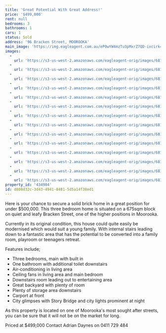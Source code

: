 ```yaml
---
title: 'Great Potential With Great Address!'
price: '$499,000'
rent: null
bedrooms: 3
bathrooms: 1
cars: 1
status: Sold
address: '96 Bracken Street, MOOROOKA'
main_image: 'https://img.eagleagent.com.au/eP0wYW4mzTu3pMxrZ7QD-ixcirk=/1280x854/smart/https://s3-us-west-2.amazonaws.com/eagleagent-orig/images/6818826/104974534-image-M.jpg'
images:
  -
    url: 'https://s3-us-west-2.amazonaws.com/eagleagent-orig/images/6818839/104974534-image-N.jpg'
  -
    url: 'https://s3-us-west-2.amazonaws.com/eagleagent-orig/images/6818838/104974534-image-L.jpg'
  -
    url: 'https://s3-us-west-2.amazonaws.com/eagleagent-orig/images/6818837/104974534-image-K.jpg'
  -
    url: 'https://s3-us-west-2.amazonaws.com/eagleagent-orig/images/6818836/104974534-image-J.jpg'
  -
    url: 'https://s3-us-west-2.amazonaws.com/eagleagent-orig/images/6818835/104974534-image-I.jpg'
  -
    url: 'https://s3-us-west-2.amazonaws.com/eagleagent-orig/images/6818834/104974534-image-H.jpg'
  -
    url: 'https://s3-us-west-2.amazonaws.com/eagleagent-orig/images/6818833/104974534-image-G.jpg'
  -
    url: 'https://s3-us-west-2.amazonaws.com/eagleagent-orig/images/6818832/104974534-image-F.jpg'
  -
    url: 'https://s3-us-west-2.amazonaws.com/eagleagent-orig/images/6818831/104974534-image-E.jpg'
  -
    url: 'https://s3-us-west-2.amazonaws.com/eagleagent-orig/images/6818830/104974534-image-D.jpg'
  -
    url: 'https://s3-us-west-2.amazonaws.com/eagleagent-orig/images/6818829/104974534-image-C.jpg'
  -
    url: 'https://s3-us-west-2.amazonaws.com/eagleagent-orig/images/6818828/104974534-image-B.jpg'
  -
    url: 'https://s3-us-west-2.amazonaws.com/eagleagent-orig/images/6818827/104974534-image-A.jpg'
  -
    url: 'https://s3-us-west-2.amazonaws.com/eagleagent-orig/images/6818826/104974534-image-M.jpg'
property_id: '434904'
id: d808d32c-3d43-4941-8481-5d5a14f38ed1
---
```

Here is your chance to secure a solid brick home in a great position for under $500,000. This three bedroom home is situated on a 675sqm block on quiet and leafy Bracken Street, one of the higher positions in Moorooka.

Currently in its original condition, this house could quite easily be modernised which would suit a young family. With internal stairs leading down to a fantastic area that has the potential to be converted into a family room, playroom or teenagers retreat.

Features include;
- Three bedrooms, main with built in
- One bathroom with additional toilet downstairs
- Air-conditioning in living area
- Ceiling fans in living area and main bedroom
- Downstairs room leading out to entertaining area
- Great backyard with plenty of room
- Plenty of storage area downstairs
- Carport at front
- City glimpses with Story Bridge and city lights prominent at night

As this property is located on one of Moorooka's most sought after streets, you can be sure that it will not be on the market for long.

Priced at $499,000
Contact Adrian Daynes on 0411 729 484